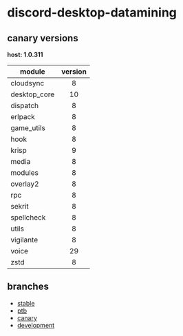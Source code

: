 # discord-desktop-datamining

## canary versions

**host: 1.0.311**

| module | version |
| ------ | :-----: |
| cloudsync | 8 |
| desktop_core | 10 |
| dispatch | 8 |
| erlpack | 8 |
| game_utils | 8 |
| hook | 8 |
| krisp | 9 |
| media | 8 |
| modules | 8 |
| overlay2 | 8 |
| rpc | 8 |
| sekrit | 8 |
| spellcheck | 8 |
| utils | 8 |
| vigilante | 8 |
| voice | 29 |
| zstd | 8 |

## branches

- [stable](https://github.com/OpenAsar/discord-desktop-datamining/tree/stable)
- [ptb](https://github.com/OpenAsar/discord-desktop-datamining/tree/ptb)
- [canary](https://github.com/OpenAsar/discord-desktop-datamining/tree/canary)
- [development](https://github.com/OpenAsar/discord-desktop-datamining/tree/development)